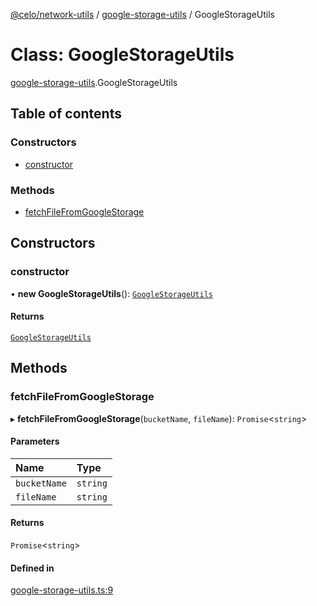 [@celo/network-utils](../README.md) / [google-storage-utils](../modules/google_storage_utils.md) / GoogleStorageUtils

# Class: GoogleStorageUtils

[google-storage-utils](../modules/google_storage_utils.md).GoogleStorageUtils

## Table of contents

### Constructors

- [constructor](google_storage_utils.GoogleStorageUtils.md#constructor)

### Methods

- [fetchFileFromGoogleStorage](google_storage_utils.GoogleStorageUtils.md#fetchfilefromgooglestorage)

## Constructors

### constructor

• **new GoogleStorageUtils**(): [`GoogleStorageUtils`](google_storage_utils.GoogleStorageUtils.md)

#### Returns

[`GoogleStorageUtils`](google_storage_utils.GoogleStorageUtils.md)

## Methods

### fetchFileFromGoogleStorage

▸ **fetchFileFromGoogleStorage**(`bucketName`, `fileName`): `Promise`\<`string`\>

#### Parameters

| Name | Type |
| :------ | :------ |
| `bucketName` | `string` |
| `fileName` | `string` |

#### Returns

`Promise`\<`string`\>

#### Defined in

[google-storage-utils.ts:9](https://github.com/celo-org/developer-tooling/blob/master/packages/sdk/network-utils/src/google-storage-utils.ts#L9)
